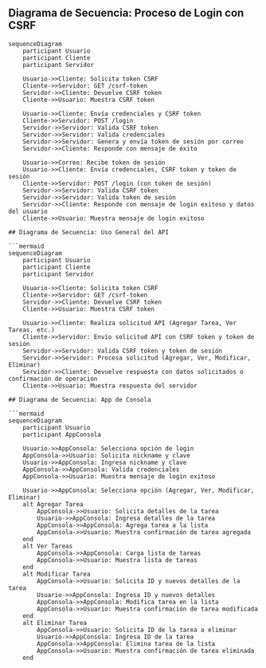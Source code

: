 ## Diagrama de Secuencia: Proceso de Login con CSRF

```mermaid
sequenceDiagram
    participant Usuario
    participant Cliente
    participant Servidor

    Usuario->>Cliente: Solicita token CSRF
    Cliente->>Servidor: GET /csrf-token
    Servidor->>Cliente: Devuelve CSRF token
    Cliente->>Usuario: Muestra CSRF token

    Usuario->>Cliente: Envía credenciales y CSRF token
    Cliente->>Servidor: POST /login
    Servidor->>Servidor: Valida CSRF token
    Servidor->>Servidor: Valida credenciales
    Servidor->>Servidor: Genera y envía token de sesión por correo
    Servidor->>Cliente: Responde con mensaje de éxito

    Usuario->>Correo: Recibe token de sesión
    Usuario->>Cliente: Envía credenciales, CSRF token y token de sesión
    Cliente->>Servidor: POST /login (con token de sesión)
    Servidor->>Servidor: Valida CSRF token
    Servidor->>Servidor: Valida token de sesión
    Servidor->>Cliente: Responde con mensaje de login exitoso y datos del usuario
    Cliente->>Usuario: Muestra mensaje de login exitoso

## Diagrama de Secuencia: Uso General del API

```mermaid
sequenceDiagram
    participant Usuario
    participant Cliente
    participant Servidor

    Usuario->>Cliente: Solicita token CSRF
    Cliente->>Servidor: GET /csrf-token
    Servidor->>Cliente: Devuelve CSRF token
    Cliente->>Usuario: Muestra CSRF token

    Usuario->>Cliente: Realiza solicitud API (Agregar Tarea, Ver Tareas, etc.)
    Cliente->>Servidor: Envío solicitud API con CSRF token y token de sesión
    Servidor->>Servidor: Valida CSRF token y token de sesión
    Servidor->>Servidor: Procesa solicitud (Agregar, Ver, Modificar, Eliminar)
    Servidor->>Cliente: Devuelve respuesta con datos solicitados o confirmación de operación
    Cliente->>Usuario: Muestra respuesta del servidor

## Diagrama de Secuencia: App de Consola

```mermaid
sequenceDiagram
    participant Usuario
    participant AppConsola

    Usuario->>AppConsola: Selecciona opción de login
    AppConsola->>Usuario: Solicita nickname y clave
    Usuario->>AppConsola: Ingresa nickname y clave
    AppConsola->>AppConsola: Valida credenciales
    AppConsola->>Usuario: Muestra mensaje de login exitoso

    Usuario->>AppConsola: Selecciona opción (Agregar, Ver, Modificar, Eliminar)
    alt Agregar Tarea
        AppConsola->>Usuario: Solicita detalles de la tarea
        Usuario->>AppConsola: Ingresa detalles de la tarea
        AppConsola->>AppConsola: Agrega tarea a la lista
        AppConsola->>Usuario: Muestra confirmación de tarea agregada
    end
    alt Ver Tareas
        AppConsola->>AppConsola: Carga lista de tareas
        AppConsola->>Usuario: Muestra lista de tareas
    end
    alt Modificar Tarea
        AppConsola->>Usuario: Solicita ID y nuevos detalles de la tarea
        Usuario->>AppConsola: Ingresa ID y nuevos detalles
        AppConsola->>AppConsola: Modifica tarea en la lista
        AppConsola->>Usuario: Muestra confirmación de tarea modificada
    end
    alt Eliminar Tarea
        AppConsola->>Usuario: Solicita ID de la tarea a eliminar
        Usuario->>AppConsola: Ingresa ID de la tarea
        AppConsola->>AppConsola: Elimina tarea de la lista
        AppConsola->>Usuario: Muestra confirmación de tarea eliminada
    end

